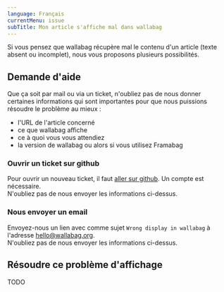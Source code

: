 ```yaml
---
language: Français
currentMenu: issue
subTitle: Mon article s'affiche mal dans wallabag
---
```


Si vous pensez que wallabag récupère mal le contenu d'un article (texte absent ou incomplet), nous vous proposons plusieurs possibilités.

## Demande d'aide

Que ça soit par mail ou via un ticket, n'oubliez pas de nous donner certaines informations qui sont importantes pour que nous puissions résoudre le problème au mieux :

* l'URL de l'article concerné
* ce que wallabag affiche
* ce à quoi vous vous attendiez
* la version de wallabag ou alors si vous utilisez Framabag

### Ouvrir un ticket sur github

Pour ouvrir un nouveau ticket, il faut [aller sur github](https://github.com/wallabag/wallabag/issues/new). Un compte est nécessaire.  
N'oubliez pas de nous envoyer les informations ci-dessus.

### Nous envoyer un email

Envoyez-nous un lien avec comme sujet `Wrong display in wallabag` à l'adresse [hello@wallabag.org](mailto:hello@wallabag.org).  
N'oubliez pas de nous envoyer les informations ci-dessus.

## Résoudre ce problème d'affichage

TODO